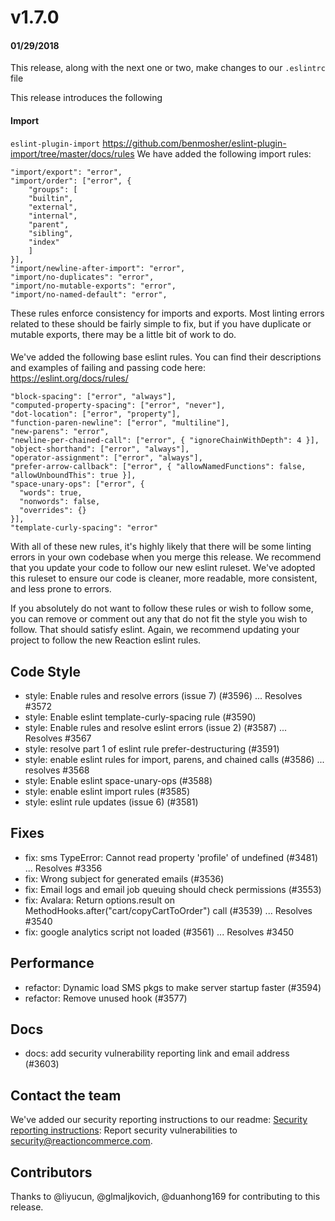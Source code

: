 # v1.7.0
#### 01/29/2018

This release, along with the next one or two, make changes to our `.eslintrc` file

This release introduces the following

#### Import
`eslint-plugin-import` https://github.com/benmosher/eslint-plugin-import/tree/master/docs/rules
We have added the following import rules:
```
"import/export": "error",
"import/order": ["error", {
    "groups": [
    "builtin",
    "external",
    "internal",
    "parent",
    "sibling",
    "index"
    ]
}],
"import/newline-after-import": "error",
"import/no-duplicates": "error",
"import/no-mutable-exports": "error",
"import/no-named-default": "error",
```
These rules enforce consistency for imports and exports. Most linting errors related to these should be fairly simple to fix, but if you have duplicate or mutable exports, there may be a little bit of work to do.

####
We've added the following base eslint rules. You can find their descriptions and examples of failing and passing code here: https://eslint.org/docs/rules/
```
"block-spacing": ["error", "always"],
"computed-property-spacing": ["error", "never"],
"dot-location": ["error", "property"],
"function-paren-newline": ["error", "multiline"],
"new-parens": "error",
"newline-per-chained-call": ["error", { "ignoreChainWithDepth": 4 }],
"object-shorthand": ["error", "always"],
"operator-assignment": ["error", "always"],
"prefer-arrow-callback": ["error", { "allowNamedFunctions": false, "allowUnboundThis": true }],
"space-unary-ops": ["error", {
  "words": true,
  "nonwords": false,
  "overrides": {}
}],
"template-curly-spacing": "error"
```
With all of these new rules, it's highly likely that there will be some linting errors in your own codebase when you merge this release. We recommend that you update your code to follow our new eslint ruleset. We've adopted this ruleset to ensure our code is cleaner, more readable, more consistent, and less prone to errors.

If you absolutely do not want to follow these rules or wish to follow some, you can remove or comment out any that do not fit the style you wish to follow. That should satisfy eslint. Again, we recommend updating your project to follow the new Reaction eslint rules.

## Code Style
 - style: Enable rules and resolve errors (issue 7) (#3596) ... Resolves #3572
 - style: Enable eslint template-curly-spacing rule (#3590) 
 - style: Enable rules and resolve eslint errors (issue 2) (#3587) ... Resolves #3567
 - style: resolve part 1 of eslint rule prefer-destructuring (#3591)
 - style: enable eslint rules for import, parens, and chained calls (#3586) ... resolves #3568
 - style: Enable eslint space-unary-ops (#3588)
 - style: enable eslint import rules (#3585)
 - style: eslint rule updates (issue 6) (#3581)

## Fixes
 - fix: sms TypeError: Cannot read property 'profile' of undefined (#3481) ... Resolves #3356
 - fix: Wrong subject for generated emails (#3536)
 - fix: Email logs and email job queuing should check permissions (#3553)
 - fix: Avalara: Return options.result on MethodHooks.after("cart/copyCartToOrder") call (#3539) ... Resolves #3540
 - fix: google analytics script not loaded (#3561) ... Resolves  #3450

## Performance
 - refactor: Dynamic load SMS pkgs to make server startup faster (#3594)
 - refactor: Remove unused hook (#3577)

## Docs
 - docs: add security vulnerability reporting link and email address (#3603)

## Contact the team
We've added our security reporting instructions to our readme:
[Security reporting instructions](https://docs.reactioncommerce.com/reaction-docs/master/reporting-vulnerabilities): Report security vulnerabilities to [security@reactioncommerce.com](mailto:security@reactioncommerce.com). 

## Contributors
Thanks to @liyucun, @glmaljkovich, @duanhong169 for contributing to this release.
